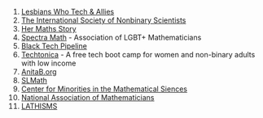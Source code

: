 
1. [Lesbians Who Tech & Allies](https://lesbianswhotech.org/)
2. [The International Society of Nonbinary Scientists](https://isnbs.org/)
3. [Her Maths Story](https://hermathsstory.eu/)
4. [Spectra Math](http://lgbtmath.org/) - Association of LGBT+ Mathematicians
5. [Black Tech Pipeline](https://blacktechpipeline.com/)
6. [Techtonica](https://techtonica.org/) - A free tech boot camp for women and non-binary adults with low income
7. [AnitaB.org](https://anitab.org/)
8. [SLMath](https://www.msri.org/web/cms)
9. [Center for Minorities in the Mathematical Siences](https://minoritymath.org/)
10. [National Association of Mathematicians](https://www.nam-math.org/)
11. [LATHISMS](https://www.lathisms.org/)